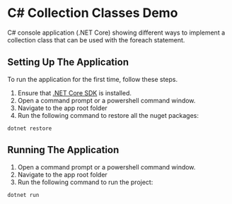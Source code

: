 # C# Collection Classes Demo
C# console application (.NET Core) showing different ways to implement a collection class that can be used with the foreach statement.

## Setting Up The Application 
To run the application for the first time, follow these steps.
1. Ensure that [.NET Core SDK](https://www.microsoft.com/net/core#windowscmd) is installed.
2. Open a command prompt or a powershell command window.
3. Navigate to the app root folder
4. Run the following command to restore all the nuget packages:
  ```shell
  dotnet restore
  ```

## Running The Application
1. Open a command prompt or a powershell command window.
2. Navigate to the app root folder
3. Run the following command to run the project:

  ```shell
  dotnet run
  ```